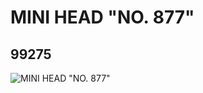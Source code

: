# MINI HEAD "NO. 877"
## 99275
![MINI HEAD "NO. 877"](https://lc-www-live-s.legocdn.com/media/bricks/5/2/4649935.jpg)